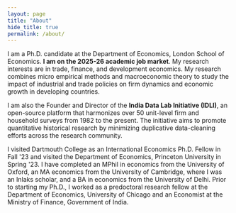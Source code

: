 ```yaml
---
layout: page
title: "About"
hide_title: true
permalink: /about/
---
```


I am a Ph.D. candidate at the Department of Economics, London School of Economics. <strong>I am on the 2025-26 academic job market</strong>. My research interests are in  trade, finance, and development economics. My research combines micro empirical methods and macroeconomic theory to study the impact of industrial and trade policies on firm dynamics and economic growth in developing countries. 

I am also the Founder and Director of the <strong>India Data Lab Initiative (IDLI)</strong>, an open-source platform that harmonizes over 50 unit-level firm and household surveys from 1982 to the present. The initiative aims to promote quantitative historical research by minimizing duplicative data-cleaning efforts across the research community.

I visited Dartmouth College as an International Economics Ph.D. Fellow in Fall '23 and visited the Department of Economics, Princeton University in Spring '23. I have completed an MPhil in economics from the University of Oxford, an MA economics from the University of Cambridge, where I was an Inlaks scholar, and a BA in economics from the University of Delhi.  Prior to starting my Ph.D., I worked as a predoctoral research fellow at the Department of Economics, University of Chicago and an Economist at the Ministry of Finance, Government of India.


